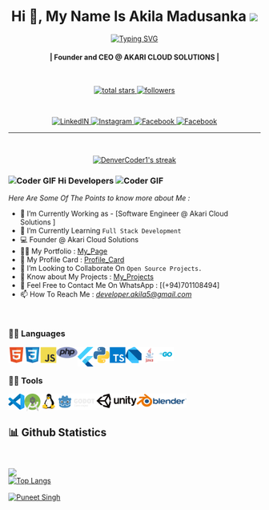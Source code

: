 <!-- First Main Heading -->
<h1 align="center"> Hi 👋, My Name Is Akila Madusanka <img src="https://fonts.gstatic.com/s/e/notoemoji/latest/1f60e/512.gif" width="28"/> </h1>

<!-- Typing SVG -->
<p align="center">
  <a href="https://git.io/typing-svg"><img src="https://readme-typing-svg.herokuapp.com?font=Fira+Code&pause=100&center=true&width=435&lines=Software+engineer;Network+engineer;Computer+programmer;Web+administrator;Game+Developer" alt="Typing SVG" /></a>
</p>

<!-- Brief Text About Myself -->
<h4 align="center"> | Founder and CEO @ AKARI CLOUD SOLUTIONS |</h4>

</br>

<p align="center">
 <a href="https://github.com/akilama471?tab=repositories&sort=stargazers">
    <img alt="total stars" title="Total stars on GitHub" src="https://custom-icon-badges.demolab.com/github/stars/akilama471?color=55960c&style=for-the-badge&labelColor=488207&logo=star"/>
  </a>
  <a href="https://github.com/akilama471?tab=followers">
    <img alt="followers" title="Follow me on Github" src="https://custom-icon-badges.demolab.com/github/followers/akilama471?color=236ad3&labelColor=1155ba&style=for-the-badge&logo=person-add&label=Follow&logoColor=white"/>
  </a>

</p>

</br>

<p align="center">
  <a href="https://www.linkedin.com/in/akilamadusanka1/" title="LinkedIN">
  <img alt="LinkedIN" height="48px" src="https://img.icons8.com/color/48/linkedin.png" />
  </a>
<a href="https://www.instagram.com/a.madu.20/" target="blank" title="Instagram">
 <img alt="Instagram" height="48px" src="https://img.icons8.com/color/48/instagram-new--v1.png" />
</a>
<a href="https://www.facebook.com/akila.ma471/" title="Facebook">
 <img alt="Facebook" height="48px" src="https://img.icons8.com/color/48/facebook-new.png" />
</a>
<a href="https://discordapp.com/users/775019743651823646" title="Facebook">
 <img alt="Facebook" height="48px" src="https://img.icons8.com/color/48/discord-logo.png" />
</a>
</p>

***

<br />

<!-- Github Streaks Stats -->

<p align="center">
  <a href="https://github.com/DenverCoder1/github-readme-streak-stats">
    <img title="Streak Stats 🔥" alt="DenverCoder1's streak" src="https://github-readme-streak-stats.herokuapp.com?user=akilama471&theme=dark"/>
  </a>
</p>

<!-- Main Content Of The Page -->
### <img src="https://media.giphy.com/media/Veq8KumKpSCcfZ71P1/giphy.gif" alt="Coder GIF" width="23" height="23"> Hi Developers <img src="https://media.giphy.com/media/Veq8KumKpSCcfZ71P1/giphy.gif" alt="Coder GIF" width="23" height="23">

*Here Are Some Of The Points to know more about Me :*

- 🔭 I’m Currently Working as - [Software Engineer @ Akari Cloud Solutions ]<br>
- 🌱 I’m Currently Learning `Full Stack Development` <br>
- 💻 Founder @ Akari Cloud Solutions
- 👨‍💻 My Portfolio : [My_Page](https://akilamadusanka.lk/)
- 📱 My Profile Card : [Profile_Card](https://akilamadusanka.lk/Profile-Card/)
- 👯 I’m Looking to Collaborate On `Open Source Projects.` <br>
- 📄 Know about My Projects : [My_Projects](https://github.com/akilama471?tab=repositories)
- 📧 Feel Free to Contact Me On WhatsApp : [(+94)701108494] <br>
- 📫 How To Reach Me : *<developer.akila5@gmail.com>* <br>
<br>

<!-- Languages & Tools -->
### 👨‍💻 Languages

<img align="left" alt="HTML5" width="32px" src="https://raw.githubusercontent.com/akilama471/akilama471/main/res/html5.svg"/>
<img align="left" alt="CSS3" width="32px" src="https://raw.githubusercontent.com/akilama471/akilama471/main/res/css3.svg"/>
<img align="left" alt="JS" width="32px" src="https://raw.githubusercontent.com/akilama471/akilama471/main/res/javascript.svg"/>
<img align="left" alt="PHP" width="42px" src="https://raw.githubusercontent.com/akilama471/akilama471/main/res/php.svg"/>
<img align="left" alt="FLUTTER" width="32px" src="https://raw.githubusercontent.com/akilama471/akilama471/main/res/flutter.svg"/>
<img align="left" alt="python" width="32px" src="https://raw.githubusercontent.com/akilama471/akilama471/main/res/python.svg"/>
<img align="left" alt="ts" width="32px" src="https://raw.githubusercontent.com/akilama471/akilama471/main/res/typescript.svg"/>
<img align="left" alt="dart" width="32px" src="https://raw.githubusercontent.com/akilama471/akilama471/main/res/dart1.svg"/>
<img align="left" alt="java" width="32px" src="https://raw.githubusercontent.com/akilama471/akilama471/main/res/java.svg"/>
<img align="left" alt="go" width="32px" src="https://raw.githubusercontent.com/akilama471/akilama471/main/res/golang.svg"/>
<br> <br>

### 👨‍💻 Tools

<img align="left" alt="code" width="32px" src="https://raw.githubusercontent.com/akilama471/akilama471/main/res/vscode.svg"/>
<img align="left" alt="android" width="32px" src="https://raw.githubusercontent.com/akilama471/akilama471/main/res/android.svg"/>
<img align="left" alt="linux" width="32px" src="https://raw.githubusercontent.com/akilama471/akilama471/main/res/linux.svg"/>
<img align="left" alt="godot" width="80px" src="https://raw.githubusercontent.com/akilama471/akilama471/main/res/godot.svg"/>
<img align="left" alt="unity" width="80px" src="https://raw.githubusercontent.com/akilama471/akilama471/main/res/unity.svg"/>
<img align="left" alt="blender" width="100px" src="https://raw.githubusercontent.com/akilama471/akilama471/main/res/blender.svg"/>
<br> <br>

<!-- Updated Github Stats -->
## 📊 Github Statistics

<br/> 

<!--&theme=buefy&bg_color=0D1117"/></a> -->
<a href="https://github.com/anuraghazra/github-readme-stats"><img align="center" src="https://github-readme-stats.vercel.app/api/top-langs/?username=akilama471&layout=compact&theme=react&hide_border=false" /></a>
<br />
[![Top Langs](https://github-readme-stats.vercel.app/api/top-langs/?username=akilama471&layout=donut-vertical&theme=react&hide_border=false)](https://github.com/anuraghazra/github-readme-stats)
<br/>

<a href="https://github.com/anuraghazra/github-readme-stats"><img align="center" src="https://github-readme-stats.vercel.app/api?username=akilama471&show_icons=true&include_all_commits=true&theme=react&hide_border=false" alt="Puneet Singh" /></a>

<br />
